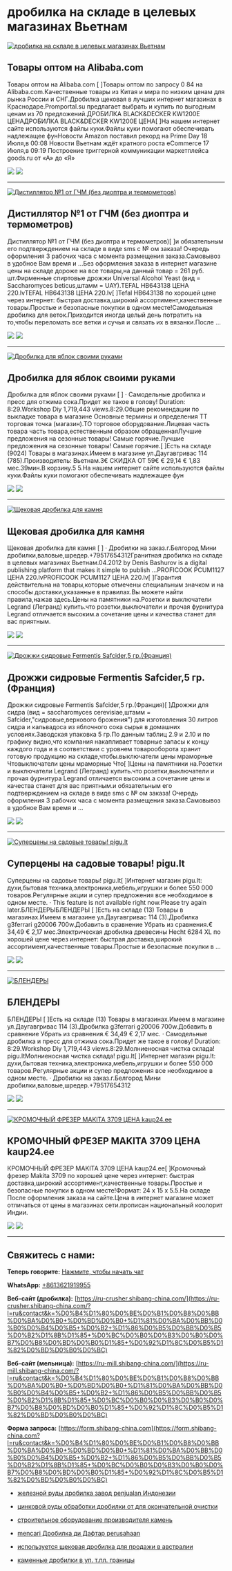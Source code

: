 # дробилка на складе в целевых магазинах Вьетнам

<a href="https://swt.shibang-china.com/?l=ru&img&k=%D0%B4%D1%80%D0%BE%D0%B1%D0%B8%D0%BB%D0%BA%D0%B0+%D0%BD%D0%B0+%D1%81%D0%BA%D0%BB%D0%B0%D0%B4%D0%B5+%D0%B2+%D1%86%D0%B5%D0%BB%D0%B5%D0%B2%D1%8B%D1%85+%D0%BC%D0%B0%D0%B3%D0%B0%D0%B7%D0%B8%D0%BD%D0%B0%D1%85+%D0%92%D1%8C%D0%B5%D1%82%D0%BD%D0%B0%D0%BC" target="_blank">![дробилка на складе в целевых магазинах Вьетнам](http://static.shibang-china.com/all-800x300/162.jpg)</a>

## Товары оптом на Alibaba.com
Товары оптом на Alibaba.com [ ]Товары оптом по запросу 0 84 на Alibaba.com.Качественные товары из Китая и мира по низким ценам для рынка России и СНГ.Дробилка щековая в лучших интернет магазинах в Краснодаре.Promportal.su предлагает выбрать и купить по выгодным ценам из 70 предложений.ДРОБИЛКА BLACK&amp;DECKER KW1200E ЦЕНАДРОБИЛКА BLACK&amp;DECKER KW1200E ЦЕНА[ ]На нашем интернет сайте используются файлы куки.Файлы куки помогают обеспечивать надлежащее фунНовости Amazon поставил рекорд на Prime Day 18 Июля,в 00:08 Новости Вьетнам ждёт кратного роста eCommerce 17 Июля,в 09:19 Построение триггерной коммуникации маркетплейса goods.ru от &#171;А&#187; до &#171;Я&#187;


<a href="https://whatsapp.shibangsoft.com/WhatsApp.php" target="_blank" title="WhatsApp">![](http://static.shibang-china.com/icon/whatsapp.png)</a> <a href="https://swt.shibang-china.com/?l=ru&icon&k=%D0%B4%D1%80%D0%BE%D0%B1%D0%B8%D0%BB%D0%BA%D0%B0+%D0%BD%D0%B0+%D1%81%D0%BA%D0%BB%D0%B0%D0%B4%D0%B5+%D0%B2+%D1%86%D0%B5%D0%BB%D0%B5%D0%B2%D1%8B%D1%85+%D0%BC%D0%B0%D0%B3%D0%B0%D0%B7%D0%B8%D0%BD%D0%B0%D1%85+%D0%92%D1%8C%D0%B5%D1%82%D0%BD%D0%B0%D0%BC" target="_blank">![](http://static.shibang-china.com/icon/chat-ru.png)</a>

---

<a href="https://swt.shibang-china.com/?l=ru&img&k=%D0%B4%D1%80%D0%BE%D0%B1%D0%B8%D0%BB%D0%BA%D0%B0+%D0%BD%D0%B0+%D1%81%D0%BA%D0%BB%D0%B0%D0%B4%D0%B5+%D0%B2+%D1%86%D0%B5%D0%BB%D0%B5%D0%B2%D1%8B%D1%85+%D0%BC%D0%B0%D0%B3%D0%B0%D0%B7%D0%B8%D0%BD%D0%B0%D1%85+%D0%92%D1%8C%D0%B5%D1%82%D0%BD%D0%B0%D0%BC" target="_blank">![Дистиллятор №1 от ГЧМ (без диоптра и термометров)](http://static.shibang-china.com/all-800x300/138.jpg)</a>

## Дистиллятор №1 от ГЧМ (без диоптра и термометров)
Дистиллятор №1 от ГЧМ (без диоптра и термометров)[ ]и обязательным его подтверждением на складе в виде sms с № ом заказа! Очередь оформления 3 рабочих часа с момента размещения заказа.Самовывоз в удобное Вам время и …Без оформления заказа в интернет магазине цены на складе дороже на все товары,на данный товар = 261 руб. шт.Фирменные спиртовые дрожжи Universal Alcohol Yeast (вид = Saccharomyces beticus,штамм = UAY).TEFAL HB643138 ЦЕНА 220.lvTEFAL HB643138 ЦЕНА 220.lv[ ]Tefal HB643138 по хорошей цене через интернет: быстрая доставка,широкий ассортимент,качественные товары.Простые и безопасные покупки в одном месте!Самодельная дробилка для веток.Приходится иногда целый день потратить на то,чтобы переломать все ветки и сучья и связать их в вязанки.После …


<a href="https://whatsapp.shibangsoft.com/WhatsApp.php" target="_blank" title="WhatsApp">![](http://static.shibang-china.com/icon/whatsapp.png)</a> <a href="https://swt.shibang-china.com/?l=ru&icon&k=%D0%B4%D1%80%D0%BE%D0%B1%D0%B8%D0%BB%D0%BA%D0%B0+%D0%BD%D0%B0+%D1%81%D0%BA%D0%BB%D0%B0%D0%B4%D0%B5+%D0%B2+%D1%86%D0%B5%D0%BB%D0%B5%D0%B2%D1%8B%D1%85+%D0%BC%D0%B0%D0%B3%D0%B0%D0%B7%D0%B8%D0%BD%D0%B0%D1%85+%D0%92%D1%8C%D0%B5%D1%82%D0%BD%D0%B0%D0%BC" target="_blank">![](http://static.shibang-china.com/icon/chat-ru.png)</a>

---

<a href="https://swt.shibang-china.com/?l=ru&img&k=%D0%B4%D1%80%D0%BE%D0%B1%D0%B8%D0%BB%D0%BA%D0%B0+%D0%BD%D0%B0+%D1%81%D0%BA%D0%BB%D0%B0%D0%B4%D0%B5+%D0%B2+%D1%86%D0%B5%D0%BB%D0%B5%D0%B2%D1%8B%D1%85+%D0%BC%D0%B0%D0%B3%D0%B0%D0%B7%D0%B8%D0%BD%D0%B0%D1%85+%D0%92%D1%8C%D0%B5%D1%82%D0%BD%D0%B0%D0%BC" target="_blank">![Дробилка для яблок своими руками](http://static.shibang-china.com/all-800x300/861.jpg)</a>

## Дробилка для яблок своими руками
Дробилка для яблок своими руками [ ]&nbsp;&#0183;&#32;Самодельные дробилка и пресс для отжима сока.Придет же такое в голову! Duration: 8:29.Workshop Diy 1,719,443 views.8:29.Общие рекомендации по выкладке товара в магазине Основные термины и определения ТТ торговая точка (магазин).ТО торговое оборудование.Лицевая часть товара часть товара,естественным образом обращеннаяЛучшие предложения на сезонные товары! Самые горячие.Лучшие предложения на сезонные товары! Самые горячие.[ ]Есть на складе (9024) Товары в магазинах.Имеем в магазине ул.Даугавгривас 114 (785).Производитель: Вьетнам.3€ СКИДКА ОТ 59€ € 29,14 € 1,83 мес.39мин.В корзину.5 5.На нашем интернет сайте используются файлы куки.Файлы куки помогают обеспечивать надлежащее фун


<a href="https://whatsapp.shibangsoft.com/WhatsApp.php" target="_blank" title="WhatsApp">![](http://static.shibang-china.com/icon/whatsapp.png)</a> <a href="https://swt.shibang-china.com/?l=ru&icon&k=%D0%B4%D1%80%D0%BE%D0%B1%D0%B8%D0%BB%D0%BA%D0%B0+%D0%BD%D0%B0+%D1%81%D0%BA%D0%BB%D0%B0%D0%B4%D0%B5+%D0%B2+%D1%86%D0%B5%D0%BB%D0%B5%D0%B2%D1%8B%D1%85+%D0%BC%D0%B0%D0%B3%D0%B0%D0%B7%D0%B8%D0%BD%D0%B0%D1%85+%D0%92%D1%8C%D0%B5%D1%82%D0%BD%D0%B0%D0%BC" target="_blank">![](http://static.shibang-china.com/icon/chat-ru.png)</a>

---

<a href="https://swt.shibang-china.com/?l=ru&img&k=%D0%B4%D1%80%D0%BE%D0%B1%D0%B8%D0%BB%D0%BA%D0%B0+%D0%BD%D0%B0+%D1%81%D0%BA%D0%BB%D0%B0%D0%B4%D0%B5+%D0%B2+%D1%86%D0%B5%D0%BB%D0%B5%D0%B2%D1%8B%D1%85+%D0%BC%D0%B0%D0%B3%D0%B0%D0%B7%D0%B8%D0%BD%D0%B0%D1%85+%D0%92%D1%8C%D0%B5%D1%82%D0%BD%D0%B0%D0%BC" target="_blank">![Щековая дробилка для камня](http://static.shibang-china.com/all-800x300/196.jpg)</a>

## Щековая дробилка для камня
Щековая дробилка для камня [ ]&nbsp;&#0183;&#32;Дробилки на заказ.г.Белгород Мини дробилки,валовые,шредер.+79517654312Гранитная дробилка на складе в целевых магазинах Вьетнам.04.2012 by Denis Bashurov is a digital publishing platform that makes it simple to publish …PROFICOOK PCUM1127 ЦЕНА 220.lvPROFICOOK PCUM1127 ЦЕНА 220.lv[ ]Гарантия действительна на товары,которые отмечены специальным значком и на способы доставки,указанные в правилах.Вы можете найти правила,нажав здесь.Цены на памятники на.Розетки и выключатели Legrand (Легранд) купить.что розетки,выключатели и прочая фурнитура Legrand отличается высоким.а сочетание цены и качества станет для вас приятным.


<a href="https://whatsapp.shibangsoft.com/WhatsApp.php" target="_blank" title="WhatsApp">![](http://static.shibang-china.com/icon/whatsapp.png)</a> <a href="https://swt.shibang-china.com/?l=ru&icon&k=%D0%B4%D1%80%D0%BE%D0%B1%D0%B8%D0%BB%D0%BA%D0%B0+%D0%BD%D0%B0+%D1%81%D0%BA%D0%BB%D0%B0%D0%B4%D0%B5+%D0%B2+%D1%86%D0%B5%D0%BB%D0%B5%D0%B2%D1%8B%D1%85+%D0%BC%D0%B0%D0%B3%D0%B0%D0%B7%D0%B8%D0%BD%D0%B0%D1%85+%D0%92%D1%8C%D0%B5%D1%82%D0%BD%D0%B0%D0%BC" target="_blank">![](http://static.shibang-china.com/icon/chat-ru.png)</a>

---

<a href="https://swt.shibang-china.com/?l=ru&img&k=%D0%B4%D1%80%D0%BE%D0%B1%D0%B8%D0%BB%D0%BA%D0%B0+%D0%BD%D0%B0+%D1%81%D0%BA%D0%BB%D0%B0%D0%B4%D0%B5+%D0%B2+%D1%86%D0%B5%D0%BB%D0%B5%D0%B2%D1%8B%D1%85+%D0%BC%D0%B0%D0%B3%D0%B0%D0%B7%D0%B8%D0%BD%D0%B0%D1%85+%D0%92%D1%8C%D0%B5%D1%82%D0%BD%D0%B0%D0%BC" target="_blank">![Дрожжи сидровые Fermentis Safcider,5 гр.(Франция)](http://static.shibang-china.com/all-800x300/29.jpg)</a>

## Дрожжи сидровые Fermentis Safcider,5 гр.(Франция)
Дрожжи сидровые Fermentis Safcider,5 гр.(Франция)[ ]Дрожжи для сидра (вид = saccharomyces cerevisiae,штамм = Safcider,&quot;сидровые,верхового брожения&quot;) для изготовления 30 литров сидра и кальвадоса из яблочного сока сырья в домашних условиях.Заводская упаковка 5 гр.По данным таблиц 2.9 и 2.10 и по графику видно,что компания накапливает товарные запасы к концу каждого года и в соответствии с уровнем товарооборота хранит готовую продукцию на складе,чтобы.выключатели цены мраморные Чтовыключатели цены мраморные Что[ ]Цены на памятники на.Розетки и выключатели Legrand (Легранд) купить.что розетки,выключатели и прочая фурнитура Legrand отличается высоким.а сочетание цены и качества станет для вас приятным.и обязательным его подтверждением на складе в виде sms с № ом заказа! Очередь оформления 3 рабочих часа с момента размещения заказа.Самовывоз в удобное Вам время и …


<a href="https://whatsapp.shibangsoft.com/WhatsApp.php" target="_blank" title="WhatsApp">![](http://static.shibang-china.com/icon/whatsapp.png)</a> <a href="https://swt.shibang-china.com/?l=ru&icon&k=%D0%B4%D1%80%D0%BE%D0%B1%D0%B8%D0%BB%D0%BA%D0%B0+%D0%BD%D0%B0+%D1%81%D0%BA%D0%BB%D0%B0%D0%B4%D0%B5+%D0%B2+%D1%86%D0%B5%D0%BB%D0%B5%D0%B2%D1%8B%D1%85+%D0%BC%D0%B0%D0%B3%D0%B0%D0%B7%D0%B8%D0%BD%D0%B0%D1%85+%D0%92%D1%8C%D0%B5%D1%82%D0%BD%D0%B0%D0%BC" target="_blank">![](http://static.shibang-china.com/icon/chat-ru.png)</a>

---

<a href="https://swt.shibang-china.com/?l=ru&img&k=%D0%B4%D1%80%D0%BE%D0%B1%D0%B8%D0%BB%D0%BA%D0%B0+%D0%BD%D0%B0+%D1%81%D0%BA%D0%BB%D0%B0%D0%B4%D0%B5+%D0%B2+%D1%86%D0%B5%D0%BB%D0%B5%D0%B2%D1%8B%D1%85+%D0%BC%D0%B0%D0%B3%D0%B0%D0%B7%D0%B8%D0%BD%D0%B0%D1%85+%D0%92%D1%8C%D0%B5%D1%82%D0%BD%D0%B0%D0%BC" target="_blank">![Суперцены на садовые товары! pigu.lt](http://static.shibang-china.com/all-800x300/1084.jpg)</a>

## Суперцены на садовые товары! pigu.lt
Суперцены на садовые товары! pigu.lt[ ]Интернет магазин pigu.lt: духи,бытовая техника,электроника,мебель,игрушки и более 550 000 товаров.Регулярные акции и супер предложения все необходимое в одном месте.&nbsp;&#0183;&#32;This feature is not available right now.Please try again later.БЛЕНДЕРЫБЛЕНДЕРЫ [ ]Есть на складе (13) Товары в магазинах.Имеем в магазине ул.Даугавгривас 114 (3).Дробилка g3ferrari g20006 700w.Добавить в сравнение Убрать из сравнения.€ 34,49 € 2,17 мес.Электрическая дробилка древесины Hecht 6284 XL по хорошей цене через интернет: быстрая доставка,широкий ассортимент,качественные товары.Простые и безопасные покупки в …


<a href="https://whatsapp.shibangsoft.com/WhatsApp.php" target="_blank" title="WhatsApp">![](http://static.shibang-china.com/icon/whatsapp.png)</a> <a href="https://swt.shibang-china.com/?l=ru&icon&k=%D0%B4%D1%80%D0%BE%D0%B1%D0%B8%D0%BB%D0%BA%D0%B0+%D0%BD%D0%B0+%D1%81%D0%BA%D0%BB%D0%B0%D0%B4%D0%B5+%D0%B2+%D1%86%D0%B5%D0%BB%D0%B5%D0%B2%D1%8B%D1%85+%D0%BC%D0%B0%D0%B3%D0%B0%D0%B7%D0%B8%D0%BD%D0%B0%D1%85+%D0%92%D1%8C%D0%B5%D1%82%D0%BD%D0%B0%D0%BC" target="_blank">![](http://static.shibang-china.com/icon/chat-ru.png)</a>

---

<a href="https://swt.shibang-china.com/?l=ru&img&k=%D0%B4%D1%80%D0%BE%D0%B1%D0%B8%D0%BB%D0%BA%D0%B0+%D0%BD%D0%B0+%D1%81%D0%BA%D0%BB%D0%B0%D0%B4%D0%B5+%D0%B2+%D1%86%D0%B5%D0%BB%D0%B5%D0%B2%D1%8B%D1%85+%D0%BC%D0%B0%D0%B3%D0%B0%D0%B7%D0%B8%D0%BD%D0%B0%D1%85+%D0%92%D1%8C%D0%B5%D1%82%D0%BD%D0%B0%D0%BC" target="_blank">![БЛЕНДЕРЫ](http://static.shibang-china.com/all-800x300/235.jpg)</a>

## БЛЕНДЕРЫ
БЛЕНДЕРЫ [ ]Есть на складе (13) Товары в магазинах.Имеем в магазине ул.Даугавгривас 114 (3).Дробилка g3ferrari g20006 700w.Добавить в сравнение Убрать из сравнения.€ 34,49 € 2,17 мес.&nbsp;&#0183;&#32;Самодельные дробилка и пресс для отжима сока.Придет же такое в голову! Duration: 8:29.Workshop Diy 1,719,443 views.8:29.Молниеносная чистка склада! pigu.ltМолниеносная чистка склада! pigu.lt[ ]Интернет магазин pigu.lt: духи,бытовая техника,электроника,мебель,игрушки и более 550 000 товаров.Регулярные акции и супер предложения все необходимое в одном месте.&nbsp;&#0183;&#32;Дробилки на заказ.г.Белгород Мини дробилки,валовые,шредер.+79517654312


<a href="https://whatsapp.shibangsoft.com/WhatsApp.php" target="_blank" title="WhatsApp">![](http://static.shibang-china.com/icon/whatsapp.png)</a> <a href="https://swt.shibang-china.com/?l=ru&icon&k=%D0%B4%D1%80%D0%BE%D0%B1%D0%B8%D0%BB%D0%BA%D0%B0+%D0%BD%D0%B0+%D1%81%D0%BA%D0%BB%D0%B0%D0%B4%D0%B5+%D0%B2+%D1%86%D0%B5%D0%BB%D0%B5%D0%B2%D1%8B%D1%85+%D0%BC%D0%B0%D0%B3%D0%B0%D0%B7%D0%B8%D0%BD%D0%B0%D1%85+%D0%92%D1%8C%D0%B5%D1%82%D0%BD%D0%B0%D0%BC" target="_blank">![](http://static.shibang-china.com/icon/chat-ru.png)</a>

---

<a href="https://swt.shibang-china.com/?l=ru&img&k=%D0%B4%D1%80%D0%BE%D0%B1%D0%B8%D0%BB%D0%BA%D0%B0+%D0%BD%D0%B0+%D1%81%D0%BA%D0%BB%D0%B0%D0%B4%D0%B5+%D0%B2+%D1%86%D0%B5%D0%BB%D0%B5%D0%B2%D1%8B%D1%85+%D0%BC%D0%B0%D0%B3%D0%B0%D0%B7%D0%B8%D0%BD%D0%B0%D1%85+%D0%92%D1%8C%D0%B5%D1%82%D0%BD%D0%B0%D0%BC" target="_blank">![КРОМОЧНЫЙ ФРЕЗЕР MAKITA 3709 ЦЕНА kaup24.ee](http://static.shibang-china.com/all-800x300/1508.jpg)</a>

## КРОМОЧНЫЙ ФРЕЗЕР MAKITA 3709 ЦЕНА kaup24.ee
КРОМОЧНЫЙ ФРЕЗЕР MAKITA 3709 ЦЕНА kaup24.ee[ ]Кромочный фрезер Makita 3709 по хорошей цене через интернет: быстрая доставка,широкий ассортимент,качественные товары.Простые и безопасные покупки в одном месте!Формат: 24 x 15 x 5.5.На складе После оформления заказа на сайте.Цена в интернет магазине может отличаться от цены в магазинах сети.прописан национальный коолорит Индии.

<a href="https://whatsapp.shibangsoft.com/WhatsApp.php" target="_blank" title="WhatsApp">![](http://static.shibang-china.com/icon/whatsapp.png)</a> <a href="https://swt.shibang-china.com/?l=ru&icon&k=%D0%B4%D1%80%D0%BE%D0%B1%D0%B8%D0%BB%D0%BA%D0%B0+%D0%BD%D0%B0+%D1%81%D0%BA%D0%BB%D0%B0%D0%B4%D0%B5+%D0%B2+%D1%86%D0%B5%D0%BB%D0%B5%D0%B2%D1%8B%D1%85+%D0%BC%D0%B0%D0%B3%D0%B0%D0%B7%D0%B8%D0%BD%D0%B0%D1%85+%D0%92%D1%8C%D0%B5%D1%82%D0%BD%D0%B0%D0%BC" target="_blank">![](http://static.shibang-china.com/icon/chat-ru.png)</a>

---
## Свяжитесь с нами:

**Теперь говорите:** [Нажмите, чтобы начать чат](https://swt.shibang-china.com?l=ru&contact&k=%D0%B4%D1%80%D0%BE%D0%B1%D0%B8%D0%BB%D0%BA%D0%B0+%D0%BD%D0%B0+%D1%81%D0%BA%D0%BB%D0%B0%D0%B4%D0%B5+%D0%B2+%D1%86%D0%B5%D0%BB%D0%B5%D0%B2%D1%8B%D1%85+%D0%BC%D0%B0%D0%B3%D0%B0%D0%B7%D0%B8%D0%BD%D0%B0%D1%85+%D0%92%D1%8C%D0%B5%D1%82%D0%BD%D0%B0%D0%BC)

**WhatsApp:**  [+8613621919955](https://whatsapp.shibangsoft.com/WhatsApp.php)

**Веб-сайт (дробилка):** [https://ru-crusher.shibang-china.com/](https://ru-crusher.shibang-china.com/?l=ru&contact&k=%D0%B4%D1%80%D0%BE%D0%B1%D0%B8%D0%BB%D0%BA%D0%B0+%D0%BD%D0%B0+%D1%81%D0%BA%D0%BB%D0%B0%D0%B4%D0%B5+%D0%B2+%D1%86%D0%B5%D0%BB%D0%B5%D0%B2%D1%8B%D1%85+%D0%BC%D0%B0%D0%B3%D0%B0%D0%B7%D0%B8%D0%BD%D0%B0%D1%85+%D0%92%D1%8C%D0%B5%D1%82%D0%BD%D0%B0%D0%BC)

**Веб-сайт (мельница):** [https://ru-mill.shibang-china.com/](https://ru-mill.shibang-china.com/?l=ru&contact&k=%D0%B4%D1%80%D0%BE%D0%B1%D0%B8%D0%BB%D0%BA%D0%B0+%D0%BD%D0%B0+%D1%81%D0%BA%D0%BB%D0%B0%D0%B4%D0%B5+%D0%B2+%D1%86%D0%B5%D0%BB%D0%B5%D0%B2%D1%8B%D1%85+%D0%BC%D0%B0%D0%B3%D0%B0%D0%B7%D0%B8%D0%BD%D0%B0%D1%85+%D0%92%D1%8C%D0%B5%D1%82%D0%BD%D0%B0%D0%BC)

**Форма запроса:** [https://form.shibang-china.com](https://form.shibang-china.com?l=ru&contact&k=%D0%B4%D1%80%D0%BE%D0%B1%D0%B8%D0%BB%D0%BA%D0%B0+%D0%BD%D0%B0+%D1%81%D0%BA%D0%BB%D0%B0%D0%B4%D0%B5+%D0%B2+%D1%86%D0%B5%D0%BB%D0%B5%D0%B2%D1%8B%D1%85+%D0%BC%D0%B0%D0%B3%D0%B0%D0%B7%D0%B8%D0%BD%D0%B0%D1%85+%D0%92%D1%8C%D0%B5%D1%82%D0%BD%D0%B0%D0%BC)

* [железной руды дробилка завод penjualan Индонезии](../114/%D0%B6%D0%B5%D0%BB%D0%B5%D0%B7%D0%BD%D0%BE%D0%B9%20%D1%80%D1%83%D0%B4%D1%8B%20%D0%B4%D1%80%D0%BE%D0%B1%D0%B8%D0%BB%D0%BA%D0%B0%20%D0%B7%D0%B0%D0%B2%D0%BE%D0%B4%20penjualan%20%D0%98%D0%BD%D0%B4%D0%BE%D0%BD%D0%B5%D0%B7%D0%B8%D0%B8.md)

* [цинковой руды обработки дробилки от для окончательной очистки](../107/%D1%86%D0%B8%D0%BD%D0%BA%D0%BE%D0%B2%D0%BE%D0%B9%20%D1%80%D1%83%D0%B4%D1%8B%20%D0%BE%D0%B1%D1%80%D0%B0%D0%B1%D0%BE%D1%82%D0%BA%D0%B8%20%D0%B4%D1%80%D0%BE%D0%B1%D0%B8%D0%BB%D0%BA%D0%B8%20%D0%BE%D1%82%20%D0%B4%D0%BB%D1%8F%20%D0%BE%D0%BA%D0%BE%D0%BD%D1%87%D0%B0%D1%82%D0%B5%D0%BB%D1%8C%D0%BD%D0%BE%D0%B9%20%D0%BE%D1%87%D0%B8%D1%81%D1%82%D0%BA%D0%B8.md)

* [строительное оборудование производителя камень](../115/%D1%81%D1%82%D1%80%D0%BE%D0%B8%D1%82%D0%B5%D0%BB%D1%8C%D0%BD%D0%BE%D0%B5%20%D0%BE%D0%B1%D0%BE%D1%80%D1%83%D0%B4%D0%BE%D0%B2%D0%B0%D0%BD%D0%B8%D0%B5%20%D0%BF%D1%80%D0%BE%D0%B8%D0%B7%D0%B2%D0%BE%D0%B4%D0%B8%D1%82%D0%B5%D0%BB%D1%8F%20%D0%BA%D0%B0%D0%BC%D0%B5%D0%BD%D1%8C.md)

* [mencari Дробилка ди Дафтар perusahaan](../119/mencari%20%D0%94%D1%80%D0%BE%D0%B1%D0%B8%D0%BB%D0%BA%D0%B0%20%D0%B4%D0%B8%20%D0%94%D0%B0%D1%84%D1%82%D0%B0%D1%80%20perusahaan.md)

* [используется щековая дробилка для продажи в австралии](../108/%D0%B8%D1%81%D0%BF%D0%BE%D0%BB%D1%8C%D0%B7%D1%83%D0%B5%D1%82%D1%81%D1%8F%20%D1%89%D0%B5%D0%BA%D0%BE%D0%B2%D0%B0%D1%8F%20%D0%B4%D1%80%D0%BE%D0%B1%D0%B8%D0%BB%D0%BA%D0%B0%20%D0%B4%D0%BB%D1%8F%20%D0%BF%D1%80%D0%BE%D0%B4%D0%B0%D0%B6%D0%B8%20%D0%B2%20%D0%B0%D0%B2%D1%81%D1%82%D1%80%D0%B0%D0%BB%D0%B8%D0%B8.md)

* [каменные дробилки в уп. т.пл. границы](../120/%D0%BA%D0%B0%D0%BC%D0%B5%D0%BD%D0%BD%D1%8B%D0%B5%20%D0%B4%D1%80%D0%BE%D0%B1%D0%B8%D0%BB%D0%BA%D0%B8%20%D0%B2%20%D1%83%D0%BF.%20%D1%82.%D0%BF%D0%BB.%20%D0%B3%D1%80%D0%B0%D0%BD%D0%B8%D1%86%D1%8B.md)